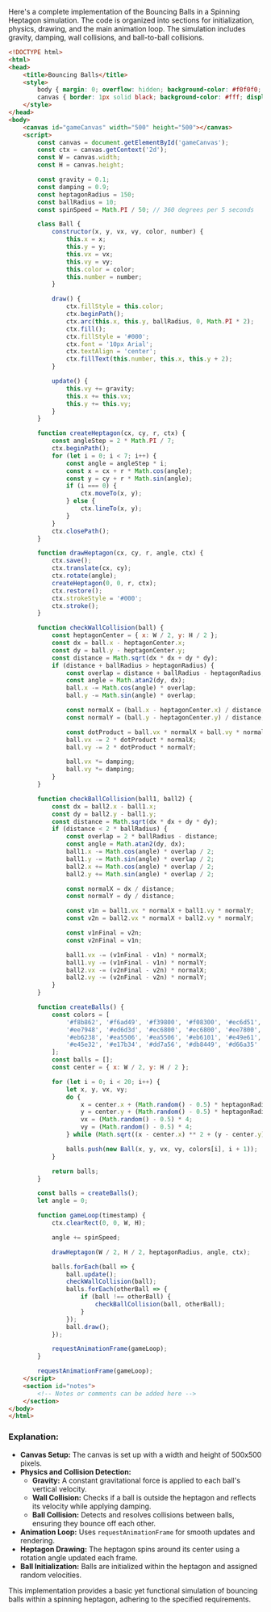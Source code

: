Here's a complete implementation of the Bouncing Balls in a Spinning Heptagon simulation. The code is organized into sections for initialization, physics, drawing, and the main animation loop. The simulation includes gravity, damping, wall collisions, and ball-to-ball collisions.

```html
<!DOCTYPE html>
<html>
<head>
    <title>Bouncing Balls</title>
    <style>
        body { margin: 0; overflow: hidden; background-color: #f0f0f0; }
        canvas { border: 1px solid black; background-color: #fff; display: block; margin: 20px auto; }
    </style>
</head>
<body>
    <canvas id="gameCanvas" width="500" height="500"></canvas>
    <script>
        const canvas = document.getElementById('gameCanvas');
        const ctx = canvas.getContext('2d');
        const W = canvas.width;
        const H = canvas.height;

        const gravity = 0.1;
        const damping = 0.9;
        const heptagonRadius = 150;
        const ballRadius = 10;
        const spinSpeed = Math.PI / 50; // 360 degrees per 5 seconds

        class Ball {
            constructor(x, y, vx, vy, color, number) {
                this.x = x;
                this.y = y;
                this.vx = vx;
                this.vy = vy;
                this.color = color;
                this.number = number;
            }

            draw() {
                ctx.fillStyle = this.color;
                ctx.beginPath();
                ctx.arc(this.x, this.y, ballRadius, 0, Math.PI * 2);
                ctx.fill();
                ctx.fillStyle = '#000';
                ctx.font = '10px Arial';
                ctx.textAlign = 'center';
                ctx.fillText(this.number, this.x, this.y + 2);
            }

            update() {
                this.vy += gravity;
                this.x += this.vx;
                this.y += this.vy;
            }
        }

        function createHeptagon(cx, cy, r, ctx) {
            const angleStep = 2 * Math.PI / 7;
            ctx.beginPath();
            for (let i = 0; i < 7; i++) {
                const angle = angleStep * i;
                const x = cx + r * Math.cos(angle);
                const y = cy + r * Math.sin(angle);
                if (i === 0) {
                    ctx.moveTo(x, y);
                } else {
                    ctx.lineTo(x, y);
                }
            }
            ctx.closePath();
        }

        function drawHeptagon(cx, cy, r, angle, ctx) {
            ctx.save();
            ctx.translate(cx, cy);
            ctx.rotate(angle);
            createHeptagon(0, 0, r, ctx);
            ctx.restore();
            ctx.strokeStyle = '#000';
            ctx.stroke();
        }

        function checkWallCollision(ball) {
            const heptagonCenter = { x: W / 2, y: H / 2 };
            const dx = ball.x - heptagonCenter.x;
            const dy = ball.y - heptagonCenter.y;
            const distance = Math.sqrt(dx * dx + dy * dy);
            if (distance + ballRadius > heptagonRadius) {
                const overlap = distance + ballRadius - heptagonRadius;
                const angle = Math.atan2(dy, dx);
                ball.x -= Math.cos(angle) * overlap;
                ball.y -= Math.sin(angle) * overlap;

                const normalX = (ball.x - heptagonCenter.x) / distance;
                const normalY = (ball.y - heptagonCenter.y) / distance;

                const dotProduct = ball.vx * normalX + ball.vy * normalY;
                ball.vx -= 2 * dotProduct * normalX;
                ball.vy -= 2 * dotProduct * normalY;

                ball.vx *= damping;
                ball.vy *= damping;
            }
        }

        function checkBallCollision(ball1, ball2) {
            const dx = ball2.x - ball1.x;
            const dy = ball2.y - ball1.y;
            const distance = Math.sqrt(dx * dx + dy * dy);
            if (distance < 2 * ballRadius) {
                const overlap = 2 * ballRadius - distance;
                const angle = Math.atan2(dy, dx);
                ball1.x -= Math.cos(angle) * overlap / 2;
                ball1.y -= Math.sin(angle) * overlap / 2;
                ball2.x += Math.cos(angle) * overlap / 2;
                ball2.y += Math.sin(angle) * overlap / 2;

                const normalX = dx / distance;
                const normalY = dy / distance;

                const v1n = ball1.vx * normalX + ball1.vy * normalY;
                const v2n = ball2.vx * normalX + ball2.vy * normalY;

                const v1nFinal = v2n;
                const v2nFinal = v1n;

                ball1.vx -= (v1nFinal - v1n) * normalX;
                ball1.vy -= (v1nFinal - v1n) * normalY;
                ball2.vx -= (v2nFinal - v2n) * normalX;
                ball2.vy -= (v2nFinal - v2n) * normalY;
            }
        }

        function createBalls() {
            const colors = [
                '#f8b862', '#f6ad49', '#f39800', '#f08300', '#ec6d51',
                '#ee7948', '#ed6d3d', '#ec6800', '#ec6800', '#ee7800',
                '#eb6238', '#ea5506', '#ea5506', '#eb6101', '#e49e61',
                '#e45e32', '#e17b34', '#dd7a56', '#db8449', '#d66a35'
            ];
            const balls = [];
            const center = { x: W / 2, y: H / 2 };

            for (let i = 0; i < 20; i++) {
                let x, y, vx, vy;
                do {
                    x = center.x + (Math.random() - 0.5) * heptagonRadius * 0.5;
                    y = center.y + (Math.random() - 0.5) * heptagonRadius * 0.5;
                    vx = (Math.random() - 0.5) * 4;
                    vy = (Math.random() - 0.5) * 4;
                } while (Math.sqrt((x - center.x) ** 2 + (y - center.y) ** 2) + ballRadius > heptagonRadius);

                balls.push(new Ball(x, y, vx, vy, colors[i], i + 1));
            }

            return balls;
        }

        const balls = createBalls();
        let angle = 0;

        function gameLoop(timestamp) {
            ctx.clearRect(0, 0, W, H);

            angle += spinSpeed;

            drawHeptagon(W / 2, H / 2, heptagonRadius, angle, ctx);

            balls.forEach(ball => {
                ball.update();
                checkWallCollision(ball);
                balls.forEach(otherBall => {
                    if (ball !== otherBall) {
                        checkBallCollision(ball, otherBall);
                    }
                });
                ball.draw();
            });

            requestAnimationFrame(gameLoop);
        }

        requestAnimationFrame(gameLoop);
    </script>
    <section id="notes">
        <!-- Notes or comments can be added here -->
    </section>
</body>
</html>
```

### Explanation:

- **Canvas Setup:** The canvas is set up with a width and height of 500x500 pixels.
- **Physics and Collision Detection:**
  - **Gravity:** A constant gravitational force is applied to each ball's vertical velocity.
  - **Wall Collision:** Checks if a ball is outside the heptagon and reflects its velocity while applying damping.
  - **Ball Collision:** Detects and resolves collisions between balls, ensuring they bounce off each other.
- **Animation Loop:** Uses `requestAnimationFrame` for smooth updates and rendering.
- **Heptagon Drawing:** The heptagon spins around its center using a rotation angle updated each frame.
- **Ball Initialization:** Balls are initialized within the heptagon and assigned random velocities.

This implementation provides a basic yet functional simulation of bouncing balls within a spinning heptagon, adhering to the specified requirements.

<!-- Benchmark Info -->
<!-- Backend: llamacpp -->
<!-- Model: phi-4-Q8_0.gguf -->
<!-- Prompt: heptagon.md -->
<!-- Generation Time: 126.72s -->
<!-- Fallback Used: False -->